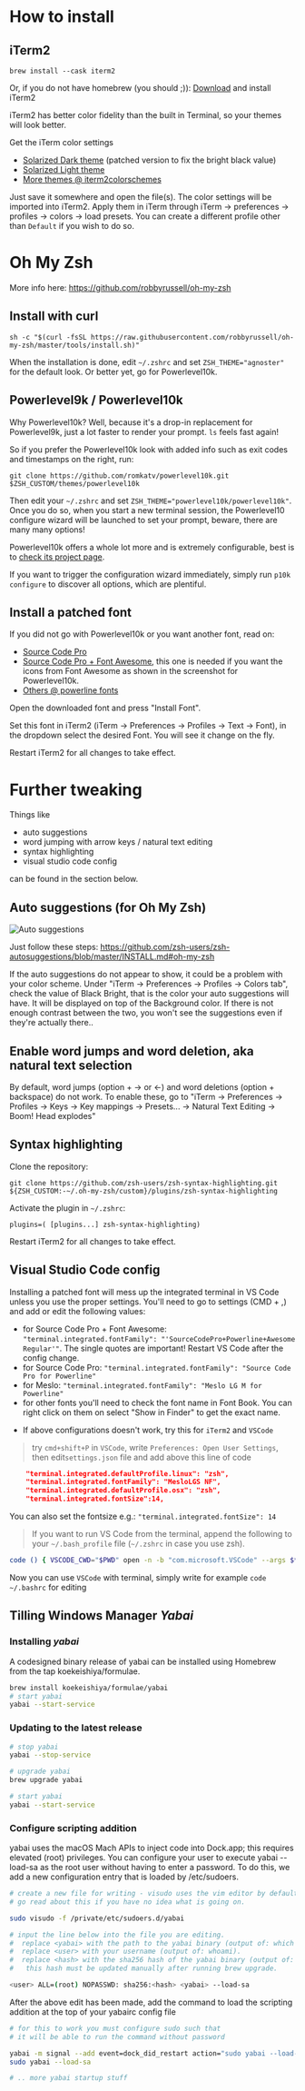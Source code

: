 # How to install

## iTerm2

    brew install --cask iterm2
    
Or, if you do not have homebrew (you should ;)): [Download](http://www.iterm2.com/downloads.html) and install iTerm2 

iTerm2 has better color fidelity than the built in Terminal, so your themes will look better.
    
Get the iTerm color settings

- [Solarized Dark theme](https://raw.githubusercontent.com/mbadolato/iTerm2-Color-Schemes/master/schemes/Solarized%20Dark%20-%20Patched.itermcolors) (patched version to fix the bright black value)
- [Solarized Light theme](https://raw.githubusercontent.com/altercation/solarized/master/iterm2-colors-solarized/Solarized%20Light.itermcolors)
- [More themes @ iterm2colorschemes](http://iterm2colorschemes.com/)
    
Just save it somewhere and open the file(s). The color settings will be imported into iTerm2. Apply them in iTerm through iTerm → preferences → profiles → colors → load presets. You can create a different profile other than `Default` if you wish to do so.

# Oh My Zsh 

More info here: https://github.com/robbyrussell/oh-my-zsh

## Install with curl
    
    sh -c "$(curl -fsSL https://raw.githubusercontent.com/robbyrussell/oh-my-zsh/master/tools/install.sh)"
    
When the installation is done, edit `~/.zshrc` and set `ZSH_THEME="agnoster"` for the default look. Or better yet, go for Powerlevel10k.

## Powerlevel9k / Powerlevel10k

Why Powerlevel10k? Well, because it's a drop-in replacement for Powerlevel9k, just a lot faster to render your prompt. `ls` feels fast again!

So if you prefer the Powerlevel10k look with added info such as exit codes and timestamps on the right, run:

    git clone https://github.com/romkatv/powerlevel10k.git $ZSH_CUSTOM/themes/powerlevel10k

Then edit your `~/.zshrc` and set `ZSH_THEME="powerlevel10k/powerlevel10k"`. Once you do so, when you start a new terminal session, the Powerlevel10 configure wizard will be launched to set your prompt, beware, there are many many options!

Powerlevel10k offers a whole lot more and is extremely configurable, best is to [check its project page](https://github.com/romkatv/powerlevel10k#extremely-customizable).

If you want to trigger the configuration wizard immediately, simply run `p10k configure` to discover all options, which are plentiful.

## Install a patched font

If you did not go with Powerlevel10k or you want another font, read on:

- [Source Code Pro](https://github.com/powerline/fonts/blob/master/SourceCodePro/Source%20Code%20Pro%20for%20Powerline.otf)
- [Source Code Pro + Font Awesome](https://github.com/Falkor/dotfiles/blob/master/fonts/SourceCodePro%2BPowerline%2BAwesome%2BRegular.ttf), this one is needed if you want the icons from Font Awesome as shown in the screenshot for Powerlevel10k.
- [Others @ powerline fonts](https://github.com/powerline/fonts)
    
Open the downloaded font and press "Install Font".

Set this font in iTerm2 (iTerm → Preferences → Profiles → Text → Font), in the dropdown select the desired Font. You will see it change on the fly.

Restart iTerm2 for all changes to take effect.

# Further tweaking

Things like

- auto suggestions
- word jumping with arrow keys / natural text editing
- syntax highlighting
- visual studio code config

can be found in the section below.

## Auto suggestions (for Oh My Zsh)

![Auto suggestions](https://gist.githubusercontent.com/kevin-smets/9722391f8b3e4fa436b1c1dcf05ecd88/raw/fba93f6061a73eaedefad2e8c6266ab4ed90fbbf/autocomplete.png)

Just follow these steps: https://github.com/zsh-users/zsh-autosuggestions/blob/master/INSTALL.md#oh-my-zsh

If the auto suggestions do not appear to show, it could be a problem with your color scheme. Under "iTerm → Preferences → Profiles → Colors tab", check the value of Black Bright, that is the color your auto suggestions will have. It will be displayed on top of the Background color. If there is not enough contrast between the two, you won't see the suggestions even if they're actually there..

## Enable word jumps and word deletion, aka natural text selection

By default, word jumps (option + → or ←) and word deletions (option + backspace) do not work. To enable these, go to "iTerm → Preferences → Profiles → Keys → Key mappings → Presets... → Natural Text Editing → Boom! Head explodes"

## Syntax highlighting

Clone the repository:

```
git clone https://github.com/zsh-users/zsh-syntax-highlighting.git ${ZSH_CUSTOM:-~/.oh-my-zsh/custom}/plugins/zsh-syntax-highlighting
```

Activate the plugin in `~/.zshrc`:

    plugins=( [plugins...] zsh-syntax-highlighting)

Restart iTerm2 for all changes to take effect.

## Visual Studio Code config

Installing a patched font will mess up the integrated terminal in VS Code unless you use the proper settings. You'll need to go to settings (CMD + ,) and add or edit the following values:

- for Source Code Pro + Font Awesome: `"terminal.integrated.fontFamily": "'SourceCodePro+Powerline+Awesome Regular'"`. The single quotes are important! Restart VS Code after the config change.
- for Source Code Pro: `"terminal.integrated.fontFamily": "Source Code Pro for Powerline"`
- for Meslo: `"terminal.integrated.fontFamily": "Meslo LG M for Powerline"`
- for other fonts you'll need to check the font name in Font Book. You can right click on them on select "Show in Finder" to get the exact name.

* If above configurations doesn't work, try this for `iTerm2` and `VSCode` 

> try `cmd+shift+P` in `VSCode`, write `Preferences: Open User Settings`, then edit`settings.json` file and add above this line of code

```json
    "terminal.integrated.defaultProfile.linux": "zsh", 
    "terminal.integrated.fontFamily": "MesloLGS NF",
    "terminal.integrated.defaultProfile.osx": "zsh",
    "terminal.integrated.fontSize":14,
```

You can also set the fontsize e.g.: `"terminal.integrated.fontSize": 14`

> If you want to run VS Code from the terminal, append the following to your `~/.bash_profile` file (`~/.zshrc` in case you use zsh).

```sh
code () { VSCODE_CWD="$PWD" open -n -b "com.microsoft.VSCode" --args $* ;}
```

Now you can use `VSCode` with terminal, simply write for example `code ~/.bashrc` for editing

## Tilling Windows Manager *Yabai*

### Installing *yabai*

A codesigned binary release of yabai can be installed using Homebrew from the tap koekeishiya/formulae.

```sh
brew install koekeishiya/formulae/yabai
# start yabai
yabai --start-service
```

### Updating to the latest release

```sh
# stop yabai
yabai --stop-service

# upgrade yabai
brew upgrade yabai

# start yabai
yabai --start-service
```

### Configure scripting addition

yabai uses the macOS Mach APIs to inject code into Dock.app; this requires elevated (root) privileges. You can configure your user to execute yabai --load-sa as the root user without having to enter a password. To do this, we add a new configuration entry that is loaded by /etc/sudoers.

```sh
# create a new file for writing - visudo uses the vim editor by default.
# go read about this if you have no idea what is going on.

sudo visudo -f /private/etc/sudoers.d/yabai

# input the line below into the file you are editing.
#  replace <yabai> with the path to the yabai binary (output of: which yabai).
#  replace <user> with your username (output of: whoami). 
#  replace <hash> with the sha256 hash of the yabai binary (output of: shasum -a 256 $(which yabai)).
#   this hash must be updated manually after running brew upgrade.

<user> ALL=(root) NOPASSWD: sha256:<hash> <yabai> --load-sa
```

After the above edit has been made, add the command to load the scripting addition at the top of your yabairc config file

```sh
# for this to work you must configure sudo such that
# it will be able to run the command without password

yabai -m signal --add event=dock_did_restart action="sudo yabai --load-sa"
sudo yabai --load-sa

# .. more yabai startup stuff
```